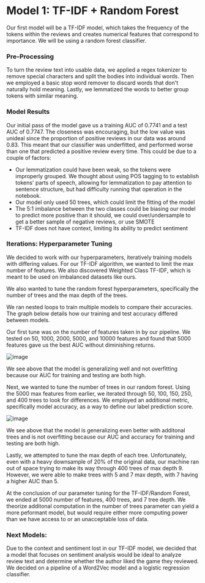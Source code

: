 # Model 1: TF-IDF + Random Forest

Our first model will be a TF-IDF model, which takes the frequency of the tokens within the reviews and creates numerical features that correspond to importance. We will be using a random forest classifier. 

### Pre-Processing
To turn the review text into usable data, we applied a regex tokenizer to remove special characters and split the bodies into individual words. Then we employed a basic stop word remover to discard words that don't naturally hold meaning. Lastly, we lemmatized the words to better group tokens with similar meaning. 

### Model Results
Our initial pass of the model gave us a training AUC of 0.7741 and a test AUC of 0.7747. The closeness was encouraging, but the low value was unideal since the proportion of positive reviews in our data was around 0.83. This meant that our classifier was underfitted, and performed worse than one that predicted a positive review every time. This could be due to a couple of factors:
- Our lemmatization could have been weak, so the tokens were improperly grouped. We thought about using POS tagging to to establish tokens' parts of speech, allowing for lemmatization to pay attention to sentence structure, but had difficulty running that operation in the notebook.
- Our model only used 50 trees, which could limit the fitting of the model
- The 5:1 imbalance between the two classes could be biasing our model to predict more positive than it should, we could over/undersample to get a better sample of negative reviews, or use SMOTE
- TF-IDF does not have context, limiting its ability to predict sentiment

### Iterations: Hyperparameter Tuning
We decided to work with our hyperparameters, iteratively training models with differing values. For our TF-IDF algorithm, we wanted to limit the max number of features. We also discovered Weighted Class TF-IDF, which is meant to be used on imbalanced datasets like ours. 

We also wanted to tune the random forest hyperparameters, specifically the number of trees and the max depth of the trees. 

We ran nested loops to train multiple models to compare their accuracies. The graph below details how our training and test accuracy differed between models. 

Our first tune was on the number of features taken in by our pipeline. We tested on 50, 1000, 2000, 5000, and 10000 features and found that 5000 features gave us the best AUC without diminishing returns. 

![image](https://github.com/user-attachments/assets/0d1e143d-002a-42ae-ab20-0b8853bc554b)

We see above that the model is generalizing well and not overfitting because our AUC for training and testing are both high.

Next, we wanted to tune the number of trees in our random forest. Using the 5000 max features from earlier, we iterated through 50, 100, 150, 250, and 400 trees to look for differences. We employed an additional metric, specifically model accuracy, as a way to define our label prediction score.

![image](https://github.com/user-attachments/assets/95d29a5b-c4d2-4f85-a19d-1117f719e7e1)

We see above that the model is generalizing even better with additonal trees and is not overfitting because our AUC and accuracy for training and testing are both high.

Lastly, we attempted to tune the max depth of each tree. Unfortunately, even with a heavy downsample of 20% of the original data, our machine ran out of space trying to make its way through 400 trees of max depth 9. However, we were able to make trees with 5 and 7 max depth, with 7 having a higher AUC than 5. 

At the conclusion of our parameter tuning for the TF-IDF/Random Forest, we ended at 5000 number of features, 400 trees, and 7 tree depth. We theorize additonal computation in the number of trees parameter can yield a more peformant model, but would require either more computing power than we have access to or an unacceptable loss of data. 

### Next Models:
Due to the context and sentiment lost in our TF-IDF model, we decided that a model that focuses on sentiment analysis would be ideal to analyze review text and determine whether the author liked the game they reviewed. We decided on a pipeline of a Word2Vec model and a logistic regression classifier. 

